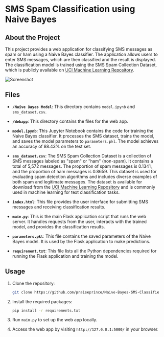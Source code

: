 # SMS Spam Classification using Naive Bayes

## About the Project

This project provides a web application for classifying SMS messages as spam or ham using a Naive Bayes classifier. The application allows users to enter SMS messages, which are then classified and the result is displayed. The classification model is trained using the SMS Spam Collection Dataset, which is publicly available on [UCI Machine Learning Repository](https://doi.org/10.24432/C5CC84).

![Screenshot](https://github.com/praiseprince/NaiveBayesSMSClassifier/blob/main/Web%20app/static/images/Screenshot.png)

## Files

- **`/Naive Bayes Model`**: This directory contains `model.ipynb` and `sms_dataset.csv`.

- **`/Webapp`**: This directory contains the files for the web app. 

- **`model.ipynb`**: This Jupyter Notebook contains the code for training the Naive Bayes classifier. It processes the SMS dataset, trains the model, and saves the model parameters to `parameters.pkl`. The model achieves an accuracy of 88.43% on the test set.

- **`sms_dataset.csv`**: The SMS Spam Collection Dataset is a collection of SMS messages labeled as "spam" or "ham" (non-spam). It contains a total of 5,572 messages. The proportion of spam messages is 0.1341, and the proportion of ham messages is 0.8659. This dataset is used for evaluating spam detection algorithms and includes diverse examples of both spam and legitimate messages. The dataset is available for download from the [UCI Machine Learning Repository](https://doi.org/10.24432/C5CC84) and is commonly used in machine learning for text classification tasks.

- **`index.html`**: This file provides the user interface for submitting SMS messages and receiving classification results.

- **`main.py`**: This is the main Flask application script that runs the web server. It handles requests from the user, interacts with the trained model, and provides the classification results.

- **`parameters.pkl`**: This file contains the saved parameters of the Naive Bayes model. It is used by the Flask application to make predictions.

- **`requirement.txt`**: This file lists all the Python dependencies required for running the Flask application and training the model.

## Usage

1. Clone the repository:
   ```bash
   git clone https://github.com/praiseprince/Naive-Bayes-SMS-Classifier
   ```

2. Install the required packages:
   ```bash
   pip install -r requirements.txt
   ```

3. Run `main.py` to set up the web app locally.

4. Access the web app by visiting `http://127.0.0.1:5000/` in your browser. 
